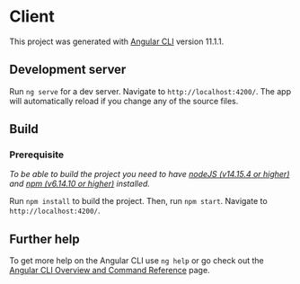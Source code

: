 # Client

This project was generated with [Angular CLI](https://github.com/angular/angular-cli) version 11.1.1.

## Development server

Run `ng serve` for a dev server. Navigate to `http://localhost:4200/`. The app will automatically reload if you change
any of the source files.

## Build

### Prerequisite

*To be able to build the project you need to have [nodeJS (v14.15.4 or higher)](https://github.com/nodejs/node) and [npm (v6.14.10 or higher)](https://github.com/npm) installed.*

Run `npm install` to build the project. Then, run `npm start`.
Navigate to `http://localhost:4200/`.

## Further help

To get more help on the Angular CLI use `ng help` or go check out
the [Angular CLI Overview and Command Reference](https://angular.io/cli) page.

